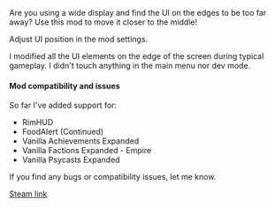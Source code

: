 Are you using a wide display and find the UI on the edges to be too far away? Use this mod to move it closer to the middle!

Adjust UI position in the mod settings.

I modified all the UI elements on the edge of the screen during typical gameplay. I didn't touch anything in the main menu nor dev mode.

#### Mod compatibility and issues
So far I've added support for:
* RimHUD
* FoodAlert (Continued)
* Vanilla Achievements Expanded
* Vanilla Factions Expanded - Empire
* Vanilla Psycasts Expanded

If you find any bugs or compatibility issues, let me know.

[Steam link](https://steamcommunity.com/sharedfiles/itemedittext/?id=3219657457)
